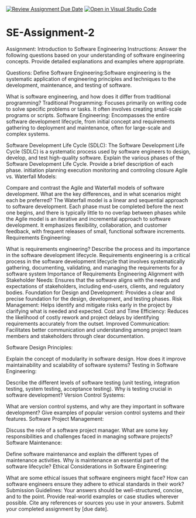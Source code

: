 [![Review Assignment Due Date](https://classroom.github.com/assets/deadline-readme-button-24ddc0f5d75046c5622901739e7c5dd533143b0c8e959d652212380cedb1ea36.svg)](https://classroom.github.com/a/-ucQIGTc)
[![Open in Visual Studio Code](https://classroom.github.com/assets/open-in-vscode-718a45dd9cf7e7f842a935f5ebbe5719a5e09af4491e668f4dbf3b35d5cca122.svg)](https://classroom.github.com/online_ide?assignment_repo_id=15243845&assignment_repo_type=AssignmentRepo)
# SE-Assignment-2
Assignment: Introduction to Software Engineering
Instructions:
Answer the following questions based on your understanding of software engineering concepts. Provide detailed explanations and examples where appropriate.

Questions:
Define Software Engineering:Software engineering is the systematic application of engineering principles and techniques to the development, maintenance, and testing of software.

What is software engineering, and how does it differ from traditional programming?
Traditional Programming: Focuses primarily on writing code to solve specific problems or tasks. It often involves creating small-scale programs or scripts.
Software Engineering: Encompasses the entire software development lifecycle, from initial concept and requirements gathering to deployment and maintenance, often for large-scale and complex systems.

Software Development Life Cycle (SDLC):
The Software Development Life Cycle (SDLC) is a systematic process used by software engineers to design, develop, and test high-quality software.
Explain the various phases of the Software Development Life Cycle. Provide a brief description of each phase.
initiation
planning
execution
monitoring and controling
closure
Agile vs. Waterfall Models:


Compare and contrast the Agile and Waterfall models of software development. What are the key differences, and in what scenarios might each be preferred?
The Waterfall model is a linear and sequential approach to software development. Each phase must be completed before the next one begins, and there is typically little to no overlap between phases while the Agile model is an iterative and incremental approach to software development. It emphasizes flexibility, collaboration, and customer feedback, with frequent releases of small, functional software increments.
Requirements Engineering:

What is requirements engineering? Describe the process and its importance in the software development lifecycle.
Requirements engineering is a critical process in the software development lifecycle that involves systematically gathering, documenting, validating, and managing the requirements for a software system
Importance of Requirements Engineering
Alignment with Stakeholder Needs: Ensures that the software aligns with the needs and expectations of stakeholders, including end-users, clients, and regulatory bodies.
Foundation for Design and Development: Provides a clear and precise foundation for the design, development, and testing phases.
Risk Management: Helps identify and mitigate risks early in the project by clarifying what is needed and expected.
Cost and Time Efficiency: Reduces the likelihood of costly rework and project delays by identifying requirements accurately from the outset.
Improved Communication: Facilitates better communication and understanding among project team members and stakeholders through clear documentation.

Software Design Principles:

Explain the concept of modularity in software design. How does it improve maintainability and scalability of software systems?
Testing in Software Engineering:

Describe the different levels of software testing (unit testing, integration testing, system testing, acceptance testing). Why is testing crucial in software development?
Version Control Systems:

What are version control systems, and why are they important in software development? Give examples of popular version control systems and their features.
Software Project Management:

Discuss the role of a software project manager. What are some key responsibilities and challenges faced in managing software projects?
Software Maintenance:

Define software maintenance and explain the different types of maintenance activities. Why is maintenance an essential part of the software lifecycle?
Ethical Considerations in Software Engineering:

What are some ethical issues that software engineers might face? How can software engineers ensure they adhere to ethical standards in their work?
Submission Guidelines:
Your answers should be well-structured, concise, and to the point.
Provide real-world examples or case studies wherever possible.
Cite any references or sources you use in your answers.
Submit your completed assignment by [due date].

